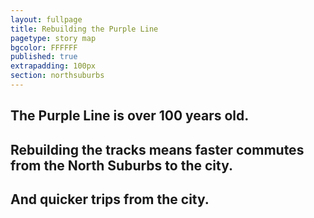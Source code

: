 ```yaml
---
layout: fullpage
title: Rebuilding the Purple Line
pagetype: story map
bgcolor: FFFFFF
published: true
extrapadding: 100px
section: northsuburbs
---
```


## The Purple Line is over 100 years old. 

## Rebuilding the tracks means faster commutes from the North Suburbs to the city. 

## And quicker trips from the city.